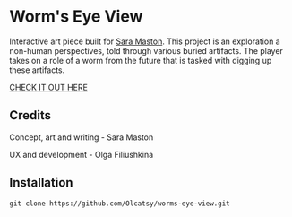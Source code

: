 # Worm's Eye View
Interactive art piece built for [Sara Maston](https://saramaston.com/). This project is an exploration a non-human perspectives, told through various buried artifacts. The player takes on a role of a worm from the future that is tasked with digging up these artifacts.

[CHECK IT OUT HERE](https://saramaston.com/worms-eye-view/)



## Credits

Concept, art and writing - Sara Maston

UX and development - Olga Filiushkina


## Installation

`git clone https://github.com/Olcatsy/worms-eye-view.git`


